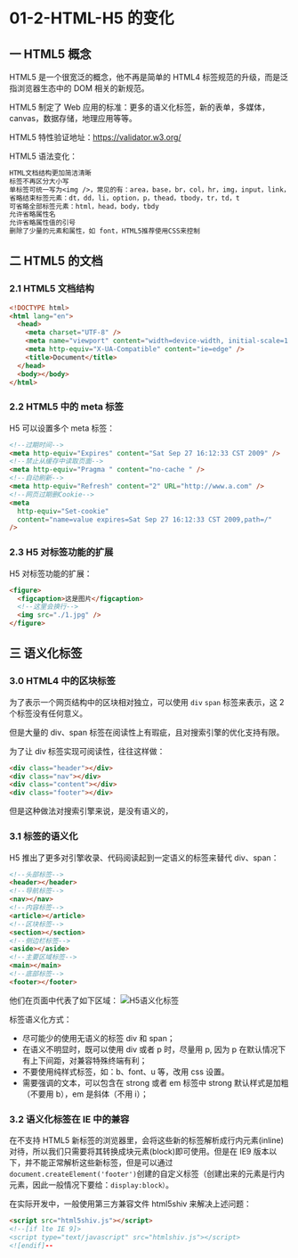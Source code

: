 # 01-2-HTML-H5 的变化

## 一 HTML5 概念

HTML5 是一个很宽泛的概念，他不再是简单的 HTML4 标签规范的升级，而是泛指浏览器生态中的 DOM 相关的新规范。

HTML5 制定了 Web 应用的标准：更多的语义化标签，新的表单，多媒体，canvas，数据存储，地理应用等等。

HTML5 特性验证地址：<https://validator.w3.org/>

HTML5 语法变化：

```txt
HTML文档结构更加简洁清晰
标签不再区分大小写
单标签可统一写为<img />，常见的有：area，base，br，col，hr，img，input，link，mata
省略结束标签元素：dt，dd，li，option，p，thead，tbody，tr，td，t
可省略全部标签元素：html，head，body，tbdy
允许省略属性名
允许省略属性值的引号
删除了少量的元素和属性，如 font，HTML5推荐使用CSS来控制
```

## 二 HTML5 的文档

### 2.1 HTML5 文档结构

```html
<!DOCTYPE html>
<html lang="en">
  <head>
    <meta charset="UTF-8" />
    <meta name="viewport" content="width=device-width, initial-scale=1.0" />
    <meta http-equiv="X-UA-Compatible" content="ie=edge" />
    <title>Document</title>
  </head>
  <body></body>
</html>
```

### 2.2 HTML5 中的 meta 标签

H5 可以设置多个 meta 标签：

```html
<!--过期时间-->
<meta http-equiv="Expires" content="Sat Sep 27 16:12:33 CST 2009" />
<!--禁止从缓存中读取页面-->
<meta http-equiv="Pragma " content="no-cache " />
<!--自动刷新-->
<meta http-equiv="Refresh" content="2" URL="http://www.a.com" />
<!--网页过期删Cookie-->
<meta
  http-equiv="Set-cookie"
  content="name=value expires=Sat Sep 27 16:12:33 CST 2009,path=/"
/>
```

### 2.3 H5 对标签功能的扩展

H5 对标签功能的扩展：

```html
<figure>
  <figcaption>这是图片</figcaption>
  <!--这里会换行-->
  <img src="./1.jpg" />
</figure>
```

## 三 语义化标签

### 3.0 HTML4 中的区块标签

为了表示一个网页结构中的区块相对独立，可以使用 `div` `span` 标签来表示，这 2 个标签没有任何意义。

但是大量的 div、span 标签在阅读性上有瑕疵，且对搜索引擎的优化支持有限。

为了让 div 标签实现可阅读性，往往这样做：

```html
<div class="header"></div>
<div class="nav"></div>
<div class="content"></div>
<div class="footer"></div>
```

但是这种做法对搜索引擎来说，是没有语义的，

### 3.1 标签的语义化

H5 推出了更多对引擎收录、代码阅读起到一定语义的标签来替代 div、span：

```html
<!--头部标签-->
<header></header>
<!--导航标签-->
<nav></nav>
<!--内容标签-->
<article></article>
<!--区块标签-->
<section></section>
<!--侧边栏标签-->
<aside></aside>
<!--主要区域标签-->
<main></main>
<!--底部标签-->
<footer></footer>
```

他们在页面中代表了如下区域：
![H5语义化标签](../images/html/02.png)

标签语义化方式：

- 尽可能少的使用无语义的标签 div 和 span；
- 在语义不明显时，既可以使用 div 或者 p 时，尽量用 p, 因为 p 在默认情况下有上下间距，对兼容特殊终端有利；
- 不要使用纯样式标签，如：b、font、u 等，改用 css 设置。
- 需要强调的文本，可以包含在 strong 或者 em 标签中 strong 默认样式是加粗（不要用 b），em 是斜体（不用 i）；

### 3.2 语义化标签在 IE 中的兼容

在不支持 HTML5 新标签的浏览器里，会将这些新的标签解析成行内元素(inline)对待，所以我们只需要将其转换成块元素(block)即可使用。但是在 IE9 版本以下，并不能正常解析这些新标签，但是可以通过`document.createElement('footer')`创建的自定义标签（创建出来的元素是行内元素，因此一般情况下要给：`display:block）`。

在实际开发中，一般使用第三方兼容文件 html5shiv 来解决上述问题：

```html
<script src="html5shiv.js"></script>
<!--[if lte IE 9]>
<script type="text/javascript" src="htmlshiv.js"></script>
<![endif]--
```
